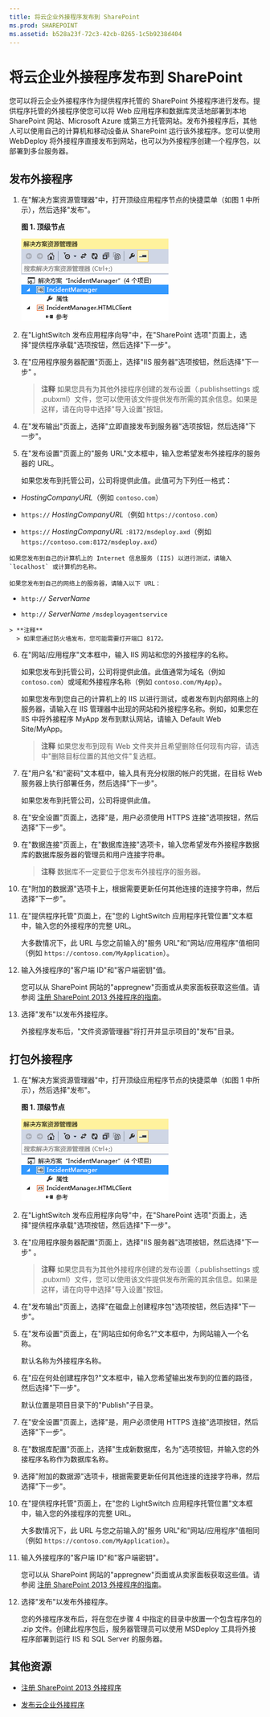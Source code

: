 ```yaml
---
title: 将云企业外接程序发布到 SharePoint
ms.prod: SHAREPOINT
ms.assetid: b528a23f-72c3-42cb-8265-1c5b9238d404
---
```



# 将云企业外接程序发布到 SharePoint
您可以将云企业外接程序作为提供程序托管的 SharePoint 外接程序进行发布。提供程序托管的外接程序使您可以将 Web 应用程序和数据库灵活地部署到本地 SharePoint 网站、Microsoft Azure 或第三方托管网站。发布外接程序后，其他人可以使用自己的计算机和移动设备从 SharePoint 运行该外接程序。您可以使用 WebDeploy 将外接程序直接发布到网站，也可以为外接程序创建一个程序包，以部署到多台服务器。
## 发布外接程序
<a name="publish"> </a>


1. 在"解决方案资源管理器"中，打开顶级应用程序节点的快捷菜单（如图 1 中所示），然后选择"发布"。
    
   **图 1. 顶级节点**

  

     ![IncidentManager 节点](images/CBA_IM_18.PNG)
  

  

  
2. 在"LightSwitch 发布应用程序向导"中，在"SharePoint 选项"页面上，选择"提供程序承载"选项按钮，然后选择"下一步"。
    
  
3. 在"应用程序服务器配置"页面上，选择"IIS 服务器"选项按钮，然后选择"下一步" 。
    
    > **注释**
      > 如果您具有为其他外接程序创建的发布设置（.publishsettings 或 .pubxml）文件，您可以使用该文件提供发布所需的其余信息。如果是这样，请在向导中选择"导入设置"按钮。 
4. 在"发布输出"页面上，选择"立即直接发布到服务器"选项按钮，然后选择"下一步"。
    
  
5. 在"发布设置"页面上的"服务 URL"文本框中，输入您希望发布外接程序的服务器的 URL。
    
    如果您发布到托管公司，公司将提供此值。此值可为下列任一格式：
    
  -  _HostingCompanyURL_（例如  `contoso.com`）
    
  
  -  `https://` _HostingCompanyURL_（例如  `https://contoso.com`）
    
  
  -  `https://` _HostingCompanyURL_ `:8172/msdeploy.axd`（例如  `https://contoso.com:8172/msdeploy.axd`）
    
  

    如果您发布到自己的计算机上的 Internet 信息服务 (IIS) 以进行测试，请输入  `localhost` 或计算机的名称。
    
    如果您发布到自己的网络上的服务器，请输入以下 URL：
    
  -  `http://` _ServerName_
    
  
  -  `http://` _ServerName_ `/msdeployagentservice`
    
  

    > **注释**
      > 如果您通过防火墙发布，您可能需要打开端口 8172。 
6. 在"网站/应用程序"文本框中，输入 IIS 网站和您的外接程序的名称。
    
    如果您发布到托管公司，公司将提供此值。此值通常为域名（例如  `contoso.com`）或域和外接程序名称（例如  `contoso.com/MyApp`）。
    
    如果您发布到您自己的计算机上的 IIS 以进行测试，或者发布到内部网络上的服务器，请输入在 IIS 管理器中出现的网站和外接程序名称。例如，如果您在 IIS 中将外接程序 MyApp 发布到默认网站，请输入 Default Web Site/MyApp。
    
    > **注释**
      > 如果您发布到现有 Web 文件夹并且希望删除任何现有内容，请选中"删除目标位置的其他文件"复选框。 
7. 在"用户名"和"密码"文本框中，输入具有充分权限的帐户的凭据，在目标 Web 服务器上执行部署任务，然后选择"下一步"。
    
    如果您发布到托管公司，公司将提供此值。
    
  
8. 在"安全设置"页面上，选择"是，用户必须使用 HTTPS 连接"选项按钮，然后选择"下一步"。
    
  
9. 在"数据连接"页面上，在"数据库连接"选项卡，输入您希望发布外接程序数据库的数据库服务器的管理员和用户连接字符串。
    
    > **注释**
      > 数据库不一定要位于您发布外接程序的服务器。 
10. 在"附加的数据源"选项卡上，根据需要更新任何其他连接的连接字符串，然后选择"下一步"。
    
  
11. 在"提供程序托管"页面上，在"您的 LightSwitch 应用程序托管位置"文本框中，输入您的外接程序的完整 URL。
    
    大多数情况下，此 URL 与您之前输入的"服务 URL"和"网站/应用程序"值相同（例如  `https://contoso.com/MyApplication`）。
    
  
12. 输入外接程序的"客户端 ID"和"客户端密钥"值。
    
    您可以从 SharePoint 网站的"appregnew"页面或从卖家面板获取这些值。请参阅 [注册 SharePoint 2013 外接程序的指南](https://msdn.microsoft.com/zh-cn/z-cn/library/office/jj687469%28v=office.15%29.aspx)。
    
  
13. 选择"发布"以发布外接程序。
    
    外接程序发布后，"文件资源管理器"将打开并显示项目的"发布"目录。
    
  

## 打包外接程序
<a name="package"> </a>


1. 在"解决方案资源管理器"中，打开顶级应用程序节点的快捷菜单（如图 1 中所示），然后选择"发布"。
    
   **图 1. 顶级节点**

  

     ![IncidentManager 节点](images/CBA_IM_18.PNG)
  

    
    
  
2. 在"LightSwitch 发布应用程序向导"中，在"SharePoint 选项"页面上，选择"提供程序承载"选项按钮，然后选择"下一步"。
    
  
3. 在"应用程序服务器配置"页面上，选择"IIS 服务器"选项按钮，然后选择"下一步" 。
    
    > **注释**
      > 如果您具有为其他外接程序创建的发布设置（.publishsettings 或 .pubxml）文件，您可以使用该文件提供发布所需的其余信息。如果是这样，请在向导中选择"导入设置"按钮。 
4. 在"发布输出"页面上，选择"在磁盘上创建程序包"选项按钮，然后选择"下一步"。
    
  
5. 在"发布设置"页面上，在"网站应如何命名?"文本框中，为网站输入一个名称。
    
    默认名称为外接程序名称。
    
  
6. 在"应在何处创建程序包?"文本框中，输入您希望输出发布到的位置的路径，然后选择"下一步"。
    
    默认位置是项目目录下的"Publish"子目录。
    
  
7. 在"安全设置"页面上，选择"是，用户必须使用 HTTPS 连接"选项按钮，然后选择"下一步"。
    
  
8. 在"数据库配置"页面上，选择"生成新数据库，名为"选项按钮，并输入您的外接程序名称作为数据库名称。
    
  
9. 选择"附加的数据源"选项卡，根据需要更新任何其他连接的连接字符串，然后选择"下一步"。
    
  
10. 在"提供程序托管"页面上，在"您的 LightSwitch 应用程序托管位置"文本框中，输入您的外接程序的完整 URL。
    
    大多数情况下，此 URL 与您之前输入的"服务 URL"和"网站/应用程序"值相同（例如  `https://contoso.com/MyApplication`）。
    
  
11. 输入外接程序的"客户端 ID"和"客户端密钥"。
    
    您可以从 SharePoint 网站的"appregnew"页面或从卖家面板获取这些值。请参阅 [注册 SharePoint 2013 外接程序的指南](https://msdn.microsoft.com/zh-cn/z-cn/library/office/jj687469%28v=office.15%29.aspx)。
    
  
12. 选择"发布"以发布外接程序。
    
    您的外接程序发布后，将在您在步骤 4 中指定的目录中放置一个包含程序包的 .zip 文件。创建此程序包后，服务器管理员可以使用 MSDeploy 工具将外接程序部署到运行 IIS 和 SQL Server 的服务器。
    
  

## 其他资源
<a name="bk_addresources"> </a>


-  [注册 SharePoint 2013 外接程序](register-sharepoint-add-ins-2013.md)
    
  
-  [发布云企业外接程序](publish-cloud-business-add-ins.md)
    
  

